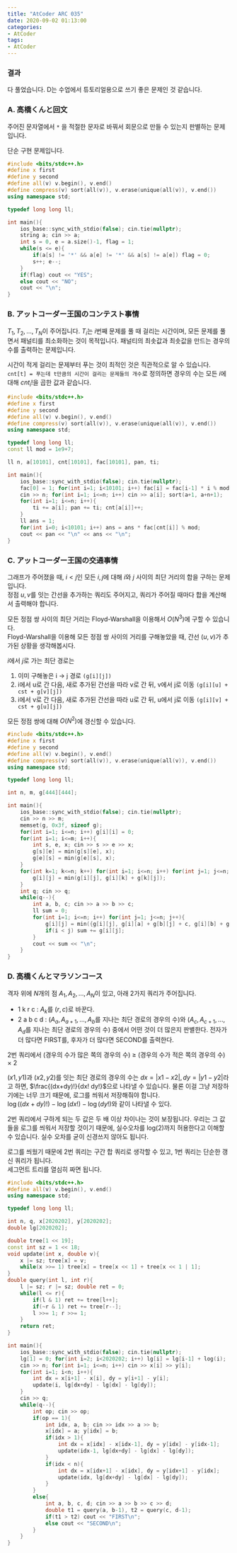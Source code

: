 ```yaml
---
title: "AtCoder ARC 035"
date: 2020-09-02 01:13:00
categories:
- AtCoder
tags:
- AtCoder
---
```


### 결과
다 풀었습니다. D는 수업에서 튜토리얼용으로 쓰기 좋은 문제인 것 같습니다.

### A. 高橋くんと回文
주어진 문자열에서 `*` 을 적절한 문자로 바꿔서 회문으로 만들 수 있는지 판별하는 문제입니다.

단순 구현 문제입니다.
```cpp
#include <bits/stdc++.h>
#define x first
#define y second
#define all(v) v.begin(), v.end()
#define compress(v) sort(all(v)), v.erase(unique(all(v)), v.end())
using namespace std;

typedef long long ll;

int main(){
    ios_base::sync_with_stdio(false); cin.tie(nullptr);
    string a; cin >> a;
    int s = 0, e = a.size()-1, flag = 1;
    while(s <= e){
        if(a[s] != '*' && a[e] != '*' && a[s] != a[e]) flag = 0;
        s++; e--;
    }
    if(flag) cout << "YES";
    else cout << "NO";
    cout << "\n";
}
```

### B. アットコーダー王国のコンテスト事情
$T_1, T_2, \ldots , T_N$이 주어집니다. $T_i$는 $i$번째 문제를 풀 때 걸리는 시간이며, 모든 문제를 풀면서 패널티를 최소화하는 것이 목적입니다. 패널티의 최솟값과 최솟값을 만드는 경우의 수를 출력하는 문제입니다.

시간이 적게 걸리는 문제부터 푸는 것이 최적인 것은 직관적으로 알 수 있습니다.<br>
`cnt[t] = 푸는데 t만큼의 시간이 걸리는 문제들의 개수`로 정의하면 경우의 수는 모든 $i$에 대해 $cnt_i!$을 곱한 값과 같습니다.
```cpp
#include <bits/stdc++.h>
#define x first
#define y second
#define all(v) v.begin(), v.end()
#define compress(v) sort(all(v)), v.erase(unique(all(v)), v.end())
using namespace std;

typedef long long ll;
const ll mod = 1e9+7;

ll n, a[10101], cnt[10101], fac[10101], pan, ti;

int main(){
    ios_base::sync_with_stdio(false); cin.tie(nullptr);
    fac[0] = 1; for(int i=1; i<10101; i++) fac[i] = fac[i-1] * i % mod;
    cin >> n; for(int i=1; i<=n; i++) cin >> a[i]; sort(a+1, a+n+1);
    for(int i=1; i<=n; i++){
        ti += a[i]; pan += ti; cnt[a[i]]++;
    }
    ll ans = 1;
    for(int i=0; i<10101; i++) ans = ans * fac[cnt[i]] % mod;
    cout << pan << "\n" << ans << "\n";
}
```

### C. アットコーダー王国の交通事情
그래프가 주어졌을 때, $i < j$인 모든 $i, j$에 대해 $i$와 $j$ 사이의 최단 거리의 합을 구하는 문제입니다.<br>
정점 $u, v$를 잇는 간선을 추가하는 쿼리도 주어지고, 쿼리가 주어질 때마다 합을 계산해서 출력해야 합니다.

모든 정점 쌍 사이의 최단 거리는 Floyd-Warshall을 이용해서 $O(N^3)$에 구할 수 있습니다.<br>
Floyd-Warshall을 이용해 모든 정점 쌍 사이의 거리를 구해놓았을 때, 간선 $(u, v)$가 추가된 상황을 생각해봅시다.

$i$에서 $j$로 가는 최단 경로는
1. 이미 구해놓은 i -> j 경로 `(g[i][j])`
2. i에서 u로 간 다음, 새로 추가된 간선을 따라 v로 간 뒤, v에서 j로 이동 `(g[i][u] + cst + g[v][j])`
3. i에서 v로 간 다음, 새로 추가된 간선을 따라 u로 간 뒤, u에서 j로 이동 `(g[i][v] + cst + g[u][j])`

모든 정점 쌍에 대해 $O(N^2)$에 갱신할 수 있습니다.
```cpp
#include <bits/stdc++.h>
#define x first
#define y second
#define all(v) v.begin(), v.end()
#define compress(v) sort(all(v)), v.erase(unique(all(v)), v.end())
using namespace std;

typedef long long ll;

int n, m, g[444][444];

int main(){
    ios_base::sync_with_stdio(false); cin.tie(nullptr);
    cin >> n >> m;
    memset(g, 0x3f, sizeof g);
    for(int i=1; i<=n; i++) g[i][i] = 0;
    for(int i=1; i<=m; i++){
        int s, e, x; cin >> s >> e >> x;
        g[s][e] = min(g[s][e], x);
        g[e][s] = min(g[e][s], x);
    }
    for(int k=1; k<=n; k++) for(int i=1; i<=n; i++) for(int j=1; j<=n; j++){
        g[i][j] = min(g[i][j], g[i][k] + g[k][j]);
    }
    int q; cin >> q;
    while(q--){
        int a, b, c; cin >> a >> b >> c;
        ll sum = 0;
        for(int i=1; i<=n; i++) for(int j=1; j<=n; j++){
            g[i][j] = min({g[i][j], g[i][a] + g[b][j] + c, g[i][b] + g[a][j] + c});
            if(i < j) sum += g[i][j];
        }
        cout << sum << "\n";
    }
}
```

### D. 高橋くんとマラソンコース
격자 위에 $N$개의 점 $A_1, A_2, \ldots , A_N$이 있고, 아래 2가지 쿼리가 주어집니다.
* 1 k r c : $A_k$를 $(r, c)$로 바꾼다.
* 2 a b c d : ($A_a, A_{a+1}, \ldots , A_b$를 지나는 최단 경로의 경우의 수)와 ($A_c, A_{c+1}, \ldots , A_d$를 지나는 최단 경로의 경우의 수) 중에서 어떤 것이 더 많은지 판별한다. 전자가 더 많다면 FIRST를, 후자가 더 많다면 SECOND를 출력한다.

2번 쿼리에서 (경우의 수가 많은 쪽의 경우의 수) ≥ (경우의 수가 적은 쪽의 경우의 수) × 2

$(x1, y1)$과 $(x2, y2)$를 잇는 최단 경로의 경우의 수는  $dx = \vert x1 - x2 \vert , dy = \vert y1 - y2 \vert$라고 하면, $\frac{(dx+dy)!}{dx! dy!}$으로 나타낼 수 있습니다. 물론 이걸 그냥 저장하기에는 너무 크기 때문에, 로그를 씌워서 저장해줘야 합니다.<br>
$\log((dx+dy)!) - \log(dx!) - \log(dy!)$와 같이 나타낼 수 있다.

2번 쿼리에서 구하게 되는 두 값은 두 배 이상 차이나는 것이 보장됩니다. 우리는 그 값들을 로그를 씌워서 저장할 것이기 때문에, 실수오차를 log(2)까지 허용한다고 이해할 수 있습니다. 실수 오차를 굳이 신경쓰지 않아도 됩니다.

로그를 씌웠기 때문에 2번 쿼리는 구간 합 쿼리로 생각할 수 있고, 1번 쿼리는 단순한 갱신 쿼리가 됩니다.<br>
세그먼트 트리를 열심히 짜면 됩니다.
```cpp
#include <bits/stdc++.h>
#define all(v) v.begin(), v.end()
using namespace std;

typedef long long ll;

int n, q, x[2020202], y[2020202];
double lg[2020202];

double tree[1 << 19];
const int sz = 1 << 18;
void update(int x, double v){
    x |= sz; tree[x] = v;
    while(x >>= 1) tree[x] = tree[x << 1] + tree[x << 1 | 1];
}
double query(int l, int r){
    l |= sz; r |= sz; double ret = 0;
    while(l <= r){
        if(l & 1) ret += tree[l++];
        if(~r & 1) ret += tree[r--];
        l >>= 1; r >>= 1;
    }
    return ret;
}

int main(){
    ios_base::sync_with_stdio(false); cin.tie(nullptr);
    lg[1] = 0; for(int i=2; i<2020202; i++) lg[i] = lg[i-1] + log(i);
    cin >> n; for(int i=1; i<=n; i++) cin >> x[i] >> y[i];
    for(int i=1; i<n; i++){
        int dx = x[i+1] - x[i], dy = y[i+1] - y[i];
        update(i, lg[dx+dy] - lg[dx] - lg[dy]);
    }
    cin >> q;
    while(q--){
        int op; cin >> op;
        if(op == 1){
            int idx, a, b; cin >> idx >> a >> b;
            x[idx] = a; y[idx] = b;
            if(idx > 1){
                int dx = x[idx] - x[idx-1], dy = y[idx] - y[idx-1];
                update(idx-1, lg[dx+dy] - lg[dx] - lg[dy]);
            }
            if(idx < n){
                int dx = x[idx+1] - x[idx], dy = y[idx+1] - y[idx];
                update(idx, lg[dx+dy] - lg[dx] - lg[dy]);
            }
        }
        else{
            int a, b, c, d; cin >> a >> b >> c >> d;
            double t1 = query(a, b-1), t2 = query(c, d-1);
            if(t1 > t2) cout << "FIRST\n";
            else cout << "SECOND\n";
        }
    }
}
```
